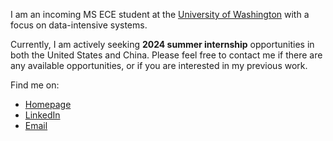 <!--
**Qiaolin-Yu/Qiaolin-Yu** is a ✨ _special_ ✨ repository because its `README.md` (this file) appears on your GitHub profile.

Here are some ideas to get you started:

- 🔭 I’m currently working on ...
- 🌱 I’m currently learning ...
- 👯 I’m looking to collaborate on ...
- 🤔 I’m looking for help with ...
- 💬 Ask me about ...
- 📫 How to reach me: ...
- 😄 Pronouns: ...
- ⚡ Fun fact: ...
-->

<!-- [![Anurag's GitHub stats](https://github-readme-stats.vercel.app/api?username=Qiaolin-Yu&count_private=true&show_icons=true&hide=stars)](https://github.com/anuraghazra/github-readme-stats)
 -->
I am an incoming MS ECE student at the [University of Washington](https://www.washington.edu/) with a focus on data-intensive systems. 

Currently, I am actively seeking **2024 summer internship** opportunities in both the United States and China. Please feel free to contact me if there are any available opportunities, or if you are interested in my previous work.

Find me on: 
- [Homepage](https://qiaolin-yu.github.io/)
- [LinkedIn](https://www.linkedin.com/in/qiaolin-yu/)
- [Email](mailto:qiaolin@uw.edu)
